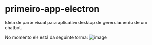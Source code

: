 # primeiro-app-electron
 Ideia de parte visual para aplicativo desktop  de gerenciamento de um chatbot.

No momento ele está da seguinte forma:
![image](https://github.com/user-attachments/assets/a5acb3f8-8d98-41f0-a6d2-eba21a472341)
